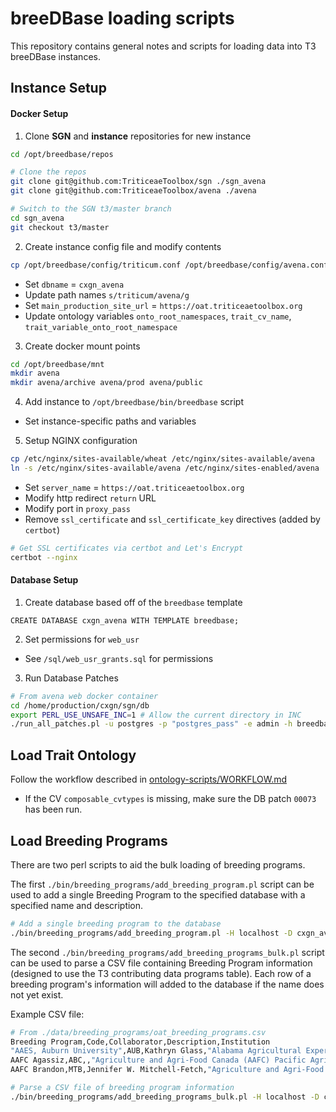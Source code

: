 breeDBase loading scripts
=============

This repository contains general notes and scripts for loading data into T3 breeDBase instances. 

## Instance Setup

#### Docker Setup

1) Clone **SGN** and **instance** repositories for new instance

```bash
cd /opt/breedbase/repos

# Clone the repos
git clone git@github.com:TriticeaeToolbox/sgn ./sgn_avena
git clone git@github.com:TriticeaeToolbox/avena ./avena

# Switch to the SGN t3/master branch
cd sgn_avena
git checkout t3/master
```

2) Create instance config file and modify contents

```bash
cp /opt/breedbase/config/triticum.conf /opt/breedbase/config/avena.conf
```

  - Set `dbname` = `cxgn_avena`
  - Update path names `s/triticum/avena/g`
  - Set `main_production_site_url` = `https://oat.triticeaetoolbox.org`
  - Update ontology variables `onto_root_namespaces`, `trait_cv_name`, `trait_variable_onto_root_namespace`

3) Create docker mount points

```bash
cd /opt/breedbase/mnt
mkdir avena
mkdir avena/archive avena/prod avena/public
```

4) Add instance to `/opt/breedbase/bin/breedbase` script
    
  - Set instance-specific paths and variables

5) Setup NGINX configuration

```bash
cp /etc/nginx/sites-available/wheat /etc/nginx/sites-available/avena
ln -s /etc/nginx/sites-available/avena /etc/nginx/sites-enabled/avena
```

  - Set `server_name` = `https://oat.triticeaetoolbox.org`
  - Modify http redirect `return` URL
  - Modify port in `proxy_pass`
  - Remove `ssl_certificate` and `ssl_certificate_key` directives (added by `certbot`)

```bash
# Get SSL certificates via certbot and Let's Encrypt
certbot --nginx
```


#### Database Setup

1) Create database based off of the `breedbase` template

```postgres
CREATE DATABASE cxgn_avena WITH TEMPLATE breedbase;
```

2) Set permissions for `web_usr`

  - See `/sql/web_usr_grants.sql` for permissions

3) Run Database Patches

```bash
# From avena web docker container
cd /home/production/cxgn/sgn/db
export PERL_USE_UNSAFE_INC=1 # Allow the current directory in INC
./run_all_patches.pl -u postgres -p "postgres_pass" -e admin -h breedbase_db -d cxgn_avena
```



## Load Trait Ontology

Follow the workflow described in [ontology-scripts/WORKFLOW.md](https://github.com/TriticeaeToolbox/ontology-scripts/blob/master/WORKFLOW.md)

  - If the CV `composable_cvtypes` is missing, make sure the DB patch `00073` has been run.


## Load Breeding Programs

There are two perl scripts to aid the bulk loading of breeding programs.

The first `./bin/breeding_programs/add_breeding_program.pl` script can be used to add a single Breeding Program 
to the specified database with a specified name and description.

```bash
# Add a single breeding program to the database
./bin/breeding_programs/add_breeding_program.pl -H localhost -D cxgn_avena -U postgres -P postgrespass -n "Test Breeding Program" -d "This is a Breeding Program used for testing"
```

The second `./bin/breeding_programs/add_breeding_programs_bulk.pl` script can be used to parse a CSV file containing 
Breeding Program information (designed to use the T3 contributing data programs table).  Each row of a breeding 
program's information will added to the database if the name does not yet exist.

Example CSV file:
```bash
# From ./data/breeding_programs/oat_breeding_programs.csv
Breeding Program,Code,Collaborator,Description,Institution
"AAES, Auburn University",AUB,Kathryn Glass,"Alabama Agricultural Experiment Station (AAES), Auburn University, AL-USA.",Auburn University
AAFC Agassiz,ABC,,"Agriculture and Agri-Food Canada (AAFC) Pacific Agri-Food Research Centre (PARC) in Agassiz, BC-CAN.",Agriculture and Agri-Food Canada
AAFC Brandon,MTB,Jennifer W. Mitchell-Fetch,"Agriculture and Agri-Food Canada (AAFC) Brandon Research Centre, MB-CAN.",Agriculture and Agri-Food Canada
```

```bash
# Parse a CSV file of breeding program information
./bin/breeding_programs/add_breeding_programs_bulk.pl -H localhost -D cxgn_avena -U postgres -P postgrespass -d ./data/breeding_programs/oat_breeding_programs.csv
```

